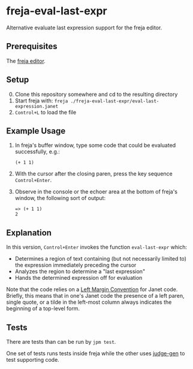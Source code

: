 # freja-eval-last-expr

Alternative evaluate last expression support for the freja editor.

## Prerequisites

The [freja editor](https://github.com/saikyun/freja).

## Setup

0. Clone this repository somewhere and cd to the resulting directory
1. Start freja with: `freja ./freja-eval-last-expr/eval-last-expression.janet`
2. `Control+L` to load the file

## Example Usage

1. In freja's buffer window, type some code that could be evaluated
   successfully, e.g.:
    ```
    (+ 1 1)
    ```

2. With the cursor after the closing paren, press the key sequence
   `Control+Enter`.

3. Observe in the console or the echoer area at the bottom of freja's
   window, the following sort of output:
    ```
    => (+ 1 1)
    2
    ```

## Explanation

In this version, `Control+Enter` invokes the function `eval-last-expr`
which:

* Determines a region of text containing (but not necessarily limited
  to) the expression immediately preceding the cursor
* Analyzes the region to determine a "last expression"
* Hands the determined expression off for evaluation

Note that the code relies on a [Left Margin Convention](https://www.gnu.org/software/emacs/manual/html_node/emacs/Left-Margin-Paren.html) for Janet code.  Briefly, this means that in one's Janet code the presence of a left paren, single quote, or a tilde in the left-most column always indicates the beginning of a top-level form.

## Tests

There are tests than can be run by `jpm test`.

One set of tests runs tests inside freja while the other uses
[judge-gen](https://github.com/sogaiu/judge-gen) to test supporting
code.


